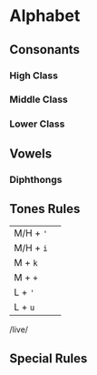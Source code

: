 # Alphabet

## Consonants
### High Class

### Middle Class

### Lower Class


## Vowels

### Diphthongs


## Tones Rules
| | |
| -- | -- |
| M/H + `'` | |
| M/H + `i` | |
| M + `k` | |
| M + `+` | |
| L + `'` | |
| L + `u` | |

/live/

## Special Rules
